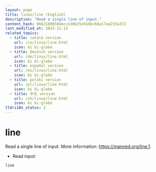 ```yaml
---
layout: page
title: linux/line (English)
description: "Read a single line of input."
content_hash: 0662189658ebcce30b25e916bc68a17aa215a372
last_modified_at: 2023-11-12
related_topics:
  - title: català version
    url: /ca/linux/line.html
    icon: bi bi-globe
  - title: Deutsch version
    url: /de/linux/line.html
    icon: bi bi-globe
  - title: español version
    url: /es/linux/line.html
    icon: bi bi-globe
  - title: polski version
    url: /pl/linux/line.html
    icon: bi bi-globe
  - title: 中文 version
    url: /zh/linux/line.html
    icon: bi bi-globe
tldri18n_status: 2
---
```

# line

Read a single line of input.
More information: <https://manned.org/line.1>.

- Read input:

`line`
